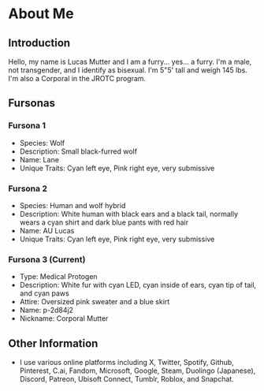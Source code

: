 # About Me

## Introduction

Hello, my name is Lucas Mutter and I am a furry... yes... a furry. I'm a male, not transgender, and I identify as bisexual. I'm 5"5' tall and weigh 145 lbs. I'm also a Corporal in the JROTC program.

## Fursonas

### Fursona 1
- Species: Wolf
- Description: Small black-furred wolf
- Name: Lane
- Unique Traits: Cyan left eye, Pink right eye, very submissive

### Fursona 2
- Species: Human and wolf hybrid
- Description: White human with black ears and a black tail, normally wears a cyan shirt and dark blue pants with red hair
- Name: AU Lucas
- Unique Traits: Cyan left eye, Pink right eye, very submissive

### Fursona 3 (Current)
- Type: Medical Protogen
- Description: White fur with cyan LED, cyan inside of ears, cyan tip of tail, and cyan paws
- Attire: Oversized pink sweater and a blue skirt
- Name: p-2d84j2
- Nickname: Corporal Mutter

## Other Information

- I use various online platforms including X, Twitter, Spotify, Github, Pinterest, C.ai, Fandom, Microsoft, Google, Steam, Duolingo (Japanese), Discord, Patreon, Ubisoft Connect, Tumblr, Roblox, and Snapchat.
